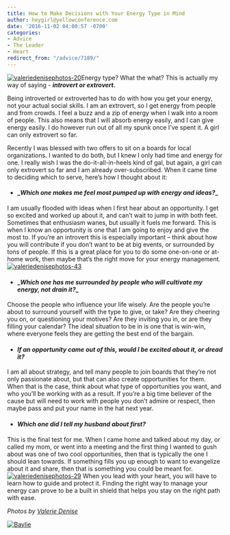 ```yaml
---
title: How to Make Decisions with Your Energy Type in Mind
author: heygirl@yellowconference.com
date: '2016-11-02 04:00:57 -0700'
categories:
- Advice
- The Leader
- Heart
redirect_from: "/advice/7189/"
---
```


[![valeriedenisephotos-20](http://yellowconference.com/wp-content/uploads/2016/10/ValerieDenisePhotos-20.jpg)](http://yellowconference.com/wp-content/uploads/2016/10/ValerieDenisePhotos-20.jpg)Energy type? What the what? This is actually my way of saying - **_introvert or extrovert._**

Being introverted or extroverted has to do with how you get your energy, not your actual social skills. I am an extrovert, so I get energy from people and from crowds. I feel a buzz and a zip of energy when I walk into a room of people. This also means that I will absorb energy easily, and I can give energy easily. I do however run out of all my spunk once I’ve spent it. A girl can only extrovert so far.

Recently I was blessed with two offers to sit on a boards for local organizations. I wanted to do both, but I knew I only had time and energy for one. I really wish I was the do-it-all-in-heels kind of gal, but again, a girl can only extrovert so far and I am already over-subscribed. When it came time to deciding which to serve, here’s how I thought about it: 

*   #### **_**_Which one makes me feel most pumped up with energy and ideas?_**_**

I am usually flooded with ideas when I first hear about an opportunity. I get so excited and worked up about it, and can’t wait to jump in with both feet. Sometimes that enthusiasm wanes, but usually it fuels me forward. This is when I know an opportunity is one that I am going to enjoy and give the most to. If you’re an introvert this is especially important – think about how you will contribute if you don’t want to be at big events, or surrounded by tons of people. If this is a great place for you to do some one-on-one or at-home work, then maybe that’s the right move for your energy management.[![valeriedenisephotos-43](http://yellowconference.com/wp-content/uploads/2016/10/ValerieDenisePhotos-43.jpg)](http://yellowconference.com/wp-content/uploads/2016/10/ValerieDenisePhotos-43.jpg)

*   #### **_**_Which one has me surrounded by people who will cultivate my energy, not drain it?_**_**

Choose the people who influence your life wisely. Are the people you’re about to surround yourself with the type to give, or take? Are they cheering you on, or questioning your motives? Are they inviting you in, or are they filling your calendar? The ideal situation to be in is one that is win-win, where everyone feels they are getting the best end of the bargain.

*   #### **_If an opportunity came out of this, would I be excited about it, or dread it?_**

I am all about strategy, and tell many people to join boards that they’re not only passionate about, but that can also create opportunities for them. When that is the case, think about what type of opportunities you want, and who you’ll be working with as a result. If you’re a big time believer of the cause but will need to work with people you don’t admire or respect, then maybe pass and put your name in the hat next year.

*   #### **_Which one did I tell my husband about first?_**

This is the final test for me. When I came home and talked about my day, or called my mom, or went into a meeting and the first thing I wanted to gush about was one of two cool opportunities, then that is typically the one I should lean towards. If something fills you up enough to want to evangelize about it and share, then that is something you could be meant for.[![valeriedenisephotos-29](http://yellowconference.com/wp-content/uploads/2016/10/ValerieDenisePhotos-29.jpg)](http://yellowconference.com/wp-content/uploads/2016/10/ValerieDenisePhotos-29.jpg) When you lead with your heart, you will have to learn how to guide and protect it. Finding the right way to manage your energy can prove to be a built in shield that helps you stay on the right path with ease.

_Photos by [Valerie Denise](http://www.valeriedenisephotos.com/)_

[![Baylie](http://yellowconference.com/wp-content/uploads/2016/04/Baylie.jpg)](http://www.abelimpact.com/)
